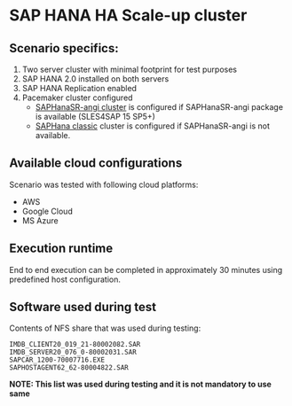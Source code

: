# SAP HANA HA Scale-up cluster

## Scenario specifics:
1. Two server cluster with minimal footprint for test purposes
2. SAP HANA 2.0 installed on both servers
3. SAP HANA Replication enabled
4. Pacemaker cluster configured
    - [SAPHanaSR-angi cluster](https://documentation.suse.com/sbp/sap-15/html/SLES4SAP-hana-angi-perfopt-15/index.html) is configured if SAPHanaSR-angi package is available (SLES4SAP 15 SP5+)
    - [SAPHana classic](https://documentation.suse.com/sbp/sap-15/html/SLES4SAP-hana-sr-guide-PerfOpt-15/index.html) cluster is configured if SAPHanaSR-angi is not available.


## Available cloud configurations
Scenario was tested with following cloud platforms:
- AWS
- Google Cloud
- MS Azure

## Execution runtime
End to end execution can be completed in approximately 30 minutes using predefined host configuration.

## Software used during test
Contents of NFS share that was used during testing:
```console
IMDB_CLIENT20_019_21-80002082.SAR
IMDB_SERVER20_076_0-80002031.SAR
SAPCAR_1200-70007716.EXE
SAPHOSTAGENT62_62-80004822.SAR
```
**NOTE: This list was used during testing and it is not mandatory to use same**